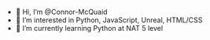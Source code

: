 - 👋 Hi, I’m @Connor-McQuaid
- 👀 I’m interested in Python, JavaScript, Unreal, HTML/CSS
- 🌱 I’m currently learning Python at NAT 5 level
<!---
Connor-McQuaid/Connor-McQuaid is a ✨ special ✨ repository because its `README.md` (this file) appears on your GitHub profile.
You can click the Preview link to take a look at your changes.
--->
